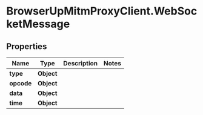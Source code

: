 # BrowserUpMitmProxyClient.WebSocketMessage

## Properties

Name | Type | Description | Notes
------------ | ------------- | ------------- | -------------
**type** | **Object** |  | 
**opcode** | **Object** |  | 
**data** | **Object** |  | 
**time** | **Object** |  | 


